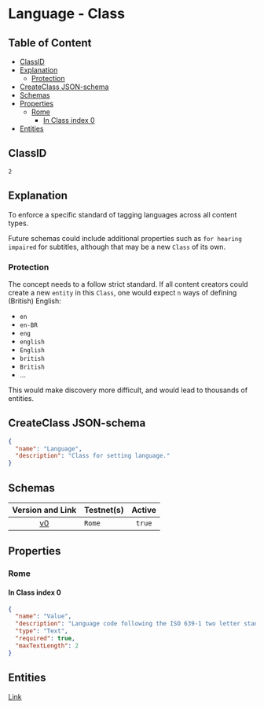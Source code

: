Language - Class
================

Table of Content
----------------
<!-- TOC START min:1 max:4 link:true asterisk:false update:true -->
  - [ClassID](#classid)
  - [Explanation](#explanation)
    - [Protection](#protection)
  - [CreateClass JSON-schema](#createclass-json-schema)
  - [Schemas](#schemas)
  - [Properties](#properties)
    - [Rome](#rome)
      - [In Class index 0](#in-class-index-0)
  - [Entities](#entities)
<!-- TOC END -->

## ClassID
`2`

## Explanation
To enforce a specific standard of tagging languages across all content types.

Future schemas could include additional properties such as `for hearing impaired` for subtitles, although that may be a new `Class` of its own.

### Protection

The concept needs to a follow strict standard. If all content creators could create a new `entity` in this `Class`, one would expect `n` ways of defining (British) English:
- `en`
- `en-BR`
- `eng`
- `english`
- `English`
- `british`
- `British`
- ...

This would make discovery more difficult, and would lead to thousands of entities.

## CreateClass JSON-schema
```json
{
  "name": "Language",
  "description": "Class for setting language."
}
```

## Schemas

|Version and Link                                           |   Testnet(s)     |Active |
|:---------------------------------------------------------:|------------------|:-----:|
| [v0](../../schemas/general/language0.json)                | `Rome`           |`true` |

## Properties
### Rome
#### In Class index 0
```json
{
  "name": "Value",
  "description": "Language code following the ISO 639-1 two letter standard.",
  "type": "Text",
  "required": true,
  "maxTextLength": 2
}
```

## Entities

[Link](../../entities/general/language.md)
